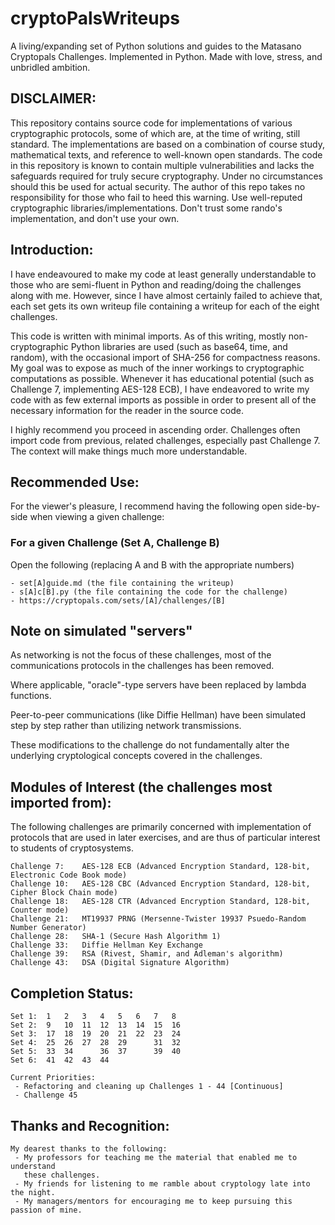 # cryptoPalsWriteups
A living/expanding set of Python solutions and guides to the Matasano Cryptopals Challenges. Implemented in Python. Made with love, stress, and unbridled ambition.

## DISCLAIMER:
This repository contains source code for implementations of various cryptographic protocols, some of which are, at the time of writing, still standard. The implementations are based on a combination of course study, mathematical texts, and reference to well-known open standards. The code in this repository is known to contain multiple vulnerabilities and lacks the safeguards required for truly secure cryptography. Under no circumstances should this be used for actual security. The author of this repo takes no responsibility for those who fail to heed this warning. Use well-reputed cryptographic libraries/implementations. Don't trust some rando's implementation, and don't use your own.

## Introduction:
I have endeavoured to make my code at least generally understandable to those who are semi-fluent in Python and reading/doing the challenges along with me. However, since I have almost certainly failed to achieve that, each set gets its own writeup file containing a writeup for each of the eight challenges.

This code is written with minimal imports. As of this writing, mostly non-cryptographic Python libraries are used (such as base64, time, and random), with the occasional import of SHA-256 for compactness reasons. My goal was to expose as much of the inner workings to cryptographic computations as possible. Whenever it has educational potential (such as Challenge 7, implementing AES-128 ECB), I have endeavored to write my code with as few external imports as possible in order to present all of the necessary information for the reader in the source code.

I highly recommend you proceed in ascending order. Challenges often import code from previous, related challenges, especially past Challenge 7. The context will make things much more understandable.

## Recommended Use:

For the viewer's pleasure, I recommend having the following open side-by-side when viewing a given challenge:

### For a given Challenge (Set A, Challenge B)
Open the following (replacing A and B with the appropriate numbers)
```text
- set[A]guide.md (the file containing the writeup)
- s[A]c[B].py (the file containing the code for the challenge)
- https://cryptopals.com/sets/[A]/challenges/[B]
```

## Note on simulated "servers"

As networking is not the focus of these challenges, most of the communications
protocols in the challenges has been removed.

Where applicable, "oracle"-type servers have been replaced by lambda functions.

Peer-to-peer communications (like Diffie Hellman) have been simulated step by
step rather than utilizing network transmissions.

These modifications to the challenge do not fundamentally alter the underlying
cryptological concepts covered in the challenges.

## Modules of Interest (the challenges most imported from):

The following challenges are primarily concerned with implementation of
protocols that are used in later exercises, and are thus of particular interest
to students of cryptosystems.

```text
Challenge 7:    AES-128 ECB (Advanced Encryption Standard, 128-bit, Electronic Code Book mode)
Challenge 10:   AES-128 CBC (Advanced Encryption Standard, 128-bit, Cipher Block Chain mode)
Challenge 18:   AES-128 CTR (Advanced Encryption Standard, 128-bit, Counter mode)
Challenge 21:   MT19937 PRNG (Mersenne-Twister 19937 Psuedo-Random Number Generator)
Challenge 28:   SHA-1 (Secure Hash Algorithm 1)
Challenge 33:   Diffie Hellman Key Exchange
Challenge 39:   RSA (Rivest, Shamir, and Adleman's algorithm)
Challenge 43:   DSA (Digital Signature Algorithm)
```

## Completion Status:
```text
Set 1:  1   2   3   4   5   6   7   8
Set 2:  9   10  11  12  13  14  15  16
Set 3:  17  18  19  20  21  22  23  24
Set 4:  25  26  27  28  29      31  32
Set 5:  33  34      36  37      39  40
Set 6:  41  42  43  44

Current Priorities:
 - Refactoring and cleaning up Challenges 1 - 44 [Continuous]
 - Challenge 45
```

## Thanks and Recognition:
```text
My dearest thanks to the following:
 - My professors for teaching me the material that enabled me to understand
   these challenges.
 - My friends for listening to me ramble about cryptology late into the night.
 - My managers/mentors for encouraging me to keep pursuing this passion of mine.
```